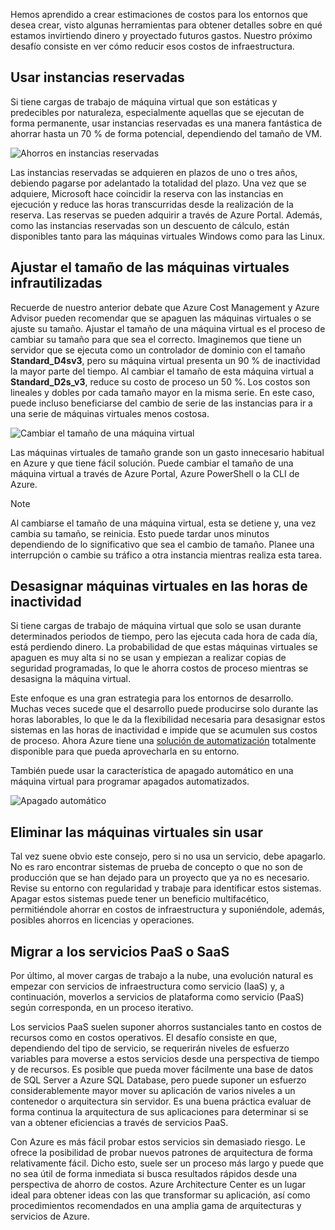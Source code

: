 Hemos aprendido a crear estimaciones de costos para los entornos que desea crear, visto algunas herramientas para obtener detalles sobre en qué estamos invirtiendo dinero y proyectado futuros gastos. Nuestro próximo desafío consiste en ver cómo reducir esos costos de infraestructura.

## <a name="use-reserved-instances"></a>Usar instancias reservadas

Si tiene cargas de trabajo de máquina virtual que son estáticas y predecibles por naturaleza, especialmente aquellas que se ejecutan de forma permanente, usar instancias reservadas es una manera fantástica de ahorrar hasta un 70 % de forma potencial, dependiendo del tamaño de VM.

![Ahorros en instancias reservadas](../images/savings-coins.png)

Las instancias reservadas se adquieren en plazos de uno o tres años, debiendo pagarse por adelantado la totalidad del plazo. Una vez que se adquiere, Microsoft hace coincidir la reserva con las instancias en ejecución y reduce las horas transcurridas desde la realización de la reserva. Las reservas se pueden adquirir a través de Azure Portal. Además, como las instancias reservadas son un descuento de cálculo, están disponibles tanto para las máquinas virtuales Windows como para las Linux. 

## <a name="right-size-underutilized-virtual-machines"></a>Ajustar el tamaño de las máquinas virtuales infrautilizadas

Recuerde de nuestro anterior debate que Azure Cost Management y Azure Advisor pueden recomendar que se apaguen las máquinas virtuales o se ajuste su tamaño. Ajustar el tamaño de una máquina virtual es el proceso de cambiar su tamaño para que sea el correcto. Imaginemos que tiene un servidor que se ejecuta como un controlador de dominio con el tamaño **Standard_D4sv3**, pero su máquina virtual presenta un 90 % de inactividad la mayor parte del tiempo. Al cambiar el tamaño de esta máquina virtual a **Standard_D2s_v3**, reduce su costo de proceso un 50 %. Los costos son lineales y dobles por cada tamaño mayor en la misma serie. En este caso, puede incluso beneficiarse del cambio de serie de las instancias para ir a una serie de máquinas virtuales menos costosa.

![Cambiar el tamaño de una máquina virtual](../images/vm-resize.png)

Las máquinas virtuales de tamaño grande son un gasto innecesario habitual en Azure y que tiene fácil solución. Puede cambiar el tamaño de una máquina virtual a través de Azure Portal, Azure PowerShell o la CLI de Azure.

> [!NOTE]
> Al cambiarse el tamaño de una máquina virtual, esta se detiene y, una vez cambia su tamaño, se reinicia. Esto puede tardar unos minutos dependiendo de lo significativo que sea el cambio de tamaño. Planee una interrupción o cambie su tráfico a otra instancia mientras realiza esta tarea.

## <a name="deallocate-virtual-machines-in-off-hours"></a>Desasignar máquinas virtuales en las horas de inactividad

Si tiene cargas de trabajo de máquina virtual que solo se usan durante determinados periodos de tiempo, pero las ejecuta cada hora de cada día, está perdiendo dinero. La probabilidad de que estas máquinas virtuales se apaguen es muy alta si no se usan y empiezan a realizar copias de seguridad programadas, lo que le ahorra costos de proceso mientras se desasigna la máquina virtual.

Este enfoque es una gran estrategia para los entornos de desarrollo. Muchas veces sucede que el desarrollo puede producirse solo durante las horas laborables, lo que le da la flexibilidad necesaria para desasignar estos sistemas en las horas de inactividad e impide que se acumulen sus costos de proceso. Ahora Azure tiene una [solución de automatización](https://docs.microsoft.com/azure/automation/automation-solution-vm-management) totalmente disponible para que pueda aprovecharla en su entorno.

También puede usar la característica de apagado automático en una máquina virtual para programar apagados automatizados.

![Apagado automático](../images/vm-auto-shutdown.png)

## <a name="delete-unused-virtual-machines"></a>Eliminar las máquinas virtuales sin usar 

 Tal vez suene obvio este consejo, pero si no usa un servicio, debe apagarlo. No es raro encontrar sistemas de prueba de concepto o que no son de producción que se han dejado para un proyecto que ya no es necesario. Revise su entorno con regularidad y trabaje para identificar estos sistemas. Apagar estos sistemas puede tener un beneficio multifacético, permitiéndole ahorrar en costos de infraestructura y suponiéndole, además, posibles ahorros en licencias y operaciones.

## <a name="migrate-to-paas-or-saas-services"></a>Migrar a los servicios PaaS o SaaS 

Por último, al mover cargas de trabajo a la nube, una evolución natural es empezar con servicios de infraestructura como servicio (IaaS) y, a continuación, moverlos a servicios de plataforma como servicio (PaaS) según corresponda, en un proceso iterativo.

Los servicios PaaS suelen suponer ahorros sustanciales tanto en costos de recursos como en costos operativos. El desafío consiste en que, dependiendo del tipo de servicio, se requerirán niveles de esfuerzo variables para moverse a estos servicios desde una perspectiva de tiempo y de recursos. Es posible que pueda mover fácilmente una base de datos de SQL Server a Azure SQL Database, pero puede suponer un esfuerzo considerablemente mayor mover su aplicación de varios niveles a un contenedor o arquitectura sin servidor. Es una buena práctica evaluar de forma continua la arquitectura de sus aplicaciones para determinar si se van a obtener eficiencias a través de servicios PaaS.  

Con Azure es más fácil probar estos servicios sin demasiado riesgo. Le ofrece la posibilidad de probar nuevos patrones de arquitectura de forma relativamente fácil. Dicho esto, suele ser un proceso más largo y puede que no sea útil de forma inmediata si busca resultados rápidos desde una perspectiva de ahorro de costos. Azure Architecture Center es un lugar ideal para obtener ideas con las que transformar su aplicación, así como procedimientos recomendados en una amplia gama de arquitecturas y servicios de Azure. 